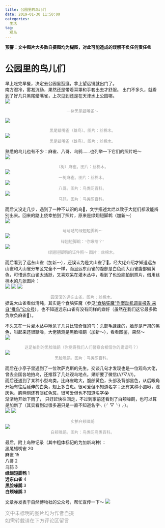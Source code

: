 ```yaml
---
title: 公园里的鸟儿们
date: 2019-01-30 11:50:00
categories:
  生活
tag: 
  观鸟
---
```


**预警：文中图片大多数自摄图均为糊图，对此可能造成的误解不负任何责任😝**  
# 公园里的鸟儿们
早上吃完早餐，决定去公园里逛逛，拿上望远镜就出门了。  
南方湿冷，雾凇沆砀，果然还是带着耳罩和手套出去才舒服。
出门不多久，就看到了好几只黑尾蜡嘴雀，上次见到还是在天津水上公园哪。  
![](https://ws2.sinaimg.cn/large/006tNc79gy1fzofv5rq9vj31400u04qs.jpg)
<font color=#a0a0a0 size=2 face="黑体"><center>一树黑尾蜡嘴雀～</center></font>
<!-- more -->
![](https://ws3.sinaimg.cn/large/006tNc79gy1fzolq33xvij31400u04qr.jpg)
<font color=#a0a0a0 size=2 face="黑体"><center>黑尾蜡嘴雀（雄鸟）。图片：丝棉木。</center></font>
![](https://ws2.sinaimg.cn/large/006tNc79gy1fzolpqqkeij31400u07wj.jpg)
<font color=#a0a0a0 size=2 face="黑体"><center>黑尾蜡嘴雀（雌鸟）。图片：丝棉木。</center></font>
  
熟悉的鸟儿也有不少：麻雀、八哥、乌鸫……也列举一下它们的照片吧～  
![](https://ws3.sinaimg.cn/large/006tNc79gy1fzoma85ym8j31400u0e83.jpg)
<font color=#a0a0a0 size=2 face="黑体"><center>（树）麻雀。图片：丝棉木。</center></font>
![](https://ws1.sinaimg.cn/large/006tNc79gy1fzolpzzos6j31400u07wj.jpg)
<font color=#a0a0a0 size=2 face="黑体"><center>一树麻雀。图片：丝棉木。</center></font>
![](https://ws2.sinaimg.cn/large/006tNc79gy1fzome8mi00j30x10mr0yz.jpg)
<font color=#a0a0a0 size=2 face="黑体"><center>八哥。图片：鸟类网百科。</center></font>
![](https://ws1.sinaimg.cn/large/006tNc79gy1fzomgnp4vsj30sg0mv46o.jpg)
<font color=#a0a0a0 size=2 face="黑体"><center>乌鸫。图片：鸟类网百科。</center></font>

而后又没走几步，遇到了一种不认识的鸟🤣，文字描述太烂以致于大佬们都没能辨别出来。回来的路上侥幸拍到了照片，原来是绿翅短脚鹎（加新～）  
![](https://ws2.sinaimg.cn/large/006tNc79gy1fzog3g4kioj31400u04qr.jpg)
<font color=#a0a0a0 size=2 face="黑体"><center>萌萌哒的绿翅短脚鹎～</center></font>
![](https://ws2.sinaimg.cn/large/006tNc79gy1fzolvqvweoj318c0u0h1w.jpg)
<font color=#a0a0a0 size=2 face="黑体"><center>绿翅短脚鹎：“你瞅啥？”</center></font>
![](https://ws4.sinaimg.cn/large/006tNc79gy1fzolx56ea5j30m80gowf8.jpg)
<font color=#a0a0a0 size=2 face="黑体"><center>绿翅短脚鹎的证件照～  图片：丝棉木。</center></font>  
  
而后看到了远东山雀（加新～），还误认为是大山雀了🤣，经大佬介绍才知道远东山雀和大山雀分布区完全不一样，而且远东山雀的腹部是白色而大山雀腹部偏黄色，可惜远东山雀太活跃，又喜欢呆在灌木丛中，看到了也没能拍到照片，借用丝棉木的几张图片：  
![](https://ws3.sinaimg.cn/large/006tNc79gy1fzolq74p99j31400u0e83.jpg)
![](https://ws3.sinaimg.cn/large/006tNc79gy1fzolq5xpldj31400u0b2b.jpg)
![](https://ws4.sinaimg.cn/large/006tNc79gy1fzolq4yg6ij31400u04qr.jpg)
<font color=#a0a0a0 size=2 face="黑体"><center>圆滚滚的远东山雀。图片：丝棉木。</center></font> 
据说大山雀看似清纯，其实是个食脑狂魔（参见[“食脑狂魔”作案动机调查报告  来自“推鸟”公众号](https://mp.weixin.qq.com/s/1kIGrujW4oMnd_XssWXBOg)），也不知道远东山雀有没有同样的癖好（虽然在我们这它最多欺负欺负麻雀🤣）。
  
不久又在一片灌木丛中瞅见了几只比较奇怪的鸟：头部毛蓬蓬的，脸却是严肃的黑色，叫起来还很聒噪，大佬猜测是黑脸噪鹛（加新～），看看图鉴，果然～  
![](https://ws4.sinaimg.cn/large/006tNc79gy1fzoghk8t5fj30u0140x6p.jpg)
<font color=#a0a0a0 size=2 face="黑体"><center>这是拍到的黑脸噪鹛（你觉得我们人们警察会相信你的鬼话吗？）</center></font>
![](https://ws2.sinaimg.cn/large/006tNc79gy1fzolt4fq7vj30lh0fimyt.jpg)
<font color=#a0a0a0 size=2 face="黑体"><center>黑脸噪鹛。图片：鸟类网百科。</center></font>

而后在小亭子里遇到了一位吹萨克斯的先生，交谈几句才发现也是一位观鸟大佬，曾去全国各地拍鸟，还推荐了几处观鸟地点。果断要了微信(///▽///)。  
而后还遇到了某种小型鸟类，比麻雀略大，腹部黄色，头部及背部黑色，从后眼角开始有往后延伸的白条，翅上多白斑。很可爱但不知道名字；还有某种小圆啾，浅灰色，胸两侧还有淡红色斑，很可爱但也不知道名字😭  
渐渐地开始下雨了， 只好赶快往回走，不过到家前还看到了白颊噪鹛，也可以算是加新了（其实看到过很多遍只是一直不知道名字╮(╯▽╰)╭）。  
![](https://ws4.sinaimg.cn/large/006tNc79gy1fzogu0pojbj31400u0qv5.jpg)
![](https://ws1.sinaimg.cn/large/006tNc79gy1fzogu01lr2j31400u0e82.jpg)
<font color=#a0a0a0 size=2 face="黑体"><center>实拍白颊噪鹛</center></font>
![](https://ws2.sinaimg.cn/large/006tNc79gy1fzolukaukmj30i20cjaaq.jpg)
<font color=#a0a0a0 size=2 face="黑体"><center>白颊噪鹛。图片：鸟类网鸟类百科。</center></font>
  
最后，附上鸟种记录（其中粗体标记的为加新鸟种）：  
黑尾蜡嘴雀  20  
麻雀  15  
八哥  2  
乌鸫  3  
**绿翅短脚鹎**  1  
**远东山雀**  4  
**黑脸噪鹛**  3  
**白颊噪鹛**  3  

文章亦发表于自然博物社的公众号，帮忙宣传一下～
![](https://ws3.sinaimg.cn/large/006tNc79gy1fzonbjpo9uj30sg0lc0ue.jpg)  
  
<font color=#a0a0a0 size=3 face="黑体">文中未标明的图片均为作者自摄  
如需转载请在下方评论区留言</font>